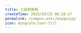 ```yaml
---
title: 工具的使用
createTime: 2025/03/15 08:28:37
permalink: /campus-wiki/eoyqezyq/
icon: mingcute:tool-fill
---
```

